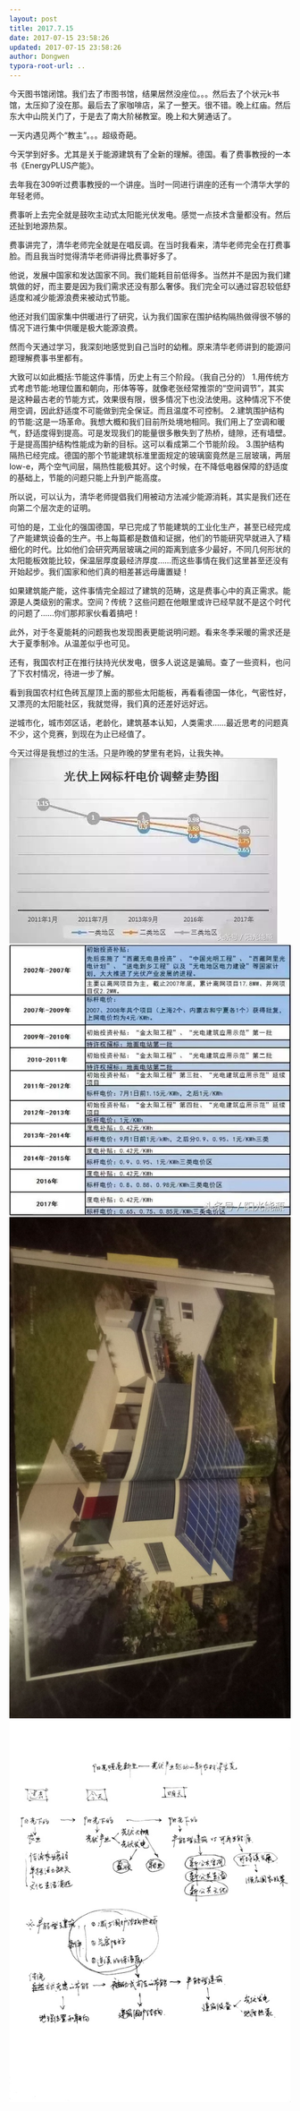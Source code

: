```yaml
---
layout: post
title: 2017.7.15
date: 2017-07-15 23:58:26
updated: 2017-07-15 23:58:26
author: Dongwen
typora-root-url: ..
---
```




今天图书馆闭馆。我们去了市图书馆，结果居然没座位。。。然后去了个状元k书馆，太压抑了没在那。最后去了家咖啡店，呆了一整天。很不错。晚上红庙。然后东大中山院关门了，于是去了南大阶梯教室。晚上和大舅通话了。

一天内遇见两个“教主”。。。超级奇葩。

今天学到好多。尤其是关于能源建筑有了全新的理解。德国。看了费事教授的一本书《EnergyPLUS产能》。

去年我在309听过费事教授的一个讲座。当时一同进行讲座的还有一个清华大学的年轻老师。

费事听上去完全就是鼓吹主动式太阳能光伏发电。感觉一点技术含量都没有。然后还扯到地源热泵。

费事讲完了，清华老师完全就是在唱反调。在当时我看来，清华老师完全在打费事脸。而且我当时觉得清华老师讲得比费事好多了。

他说，发展中国家和发达国家不同。我们能耗目前低得多。当然并不是因为我们建筑做的好，而主要是因为我们需求还没有那么奢侈。我们完全可以通过容忍较低舒适度和减少能源浪费来被动式节能。

他还对我们国家集中供暖进行了研究，认为我们国家在围护结构隔热做得很不够的情况下进行集中供暖是极大能源浪费。

然而今天通过学习，我深刻地感觉到自己当时的幼稚。原来清华老师讲到的能源问题理解费事书里都有。

大致可以如此概括:节能这件事情，历史上有三个阶段。（我自己分的）
1.用传统方式考虑节能:地理位置和朝向，形体等等，就像老张经常推崇的“空间调节”，其实是这种最古老的节能方式，效果很有限，很多情况下也没法使用。这种情况下不使用空调，因此舒适度不可能做到完全保证。而且温度不可控制。
2.建筑围护结构的节能:这是一场革命。我想大概和我们目前所处境地相同。我们用上了空调和暖气，舒适度得到提高。可是发现我们的能量很多散失到了热桥，缝隙，还有墙壁。于是提高围护结构性能成为新的目标。这可以看成第二个节能阶段。
3.围护结构隔热已经完成。德国的那个节能建筑标准里面规定的玻璃窗竟然是三层玻璃，两层low-e，两个空气间层，隔热性能极其好。这个时候，在不降低电器保障的舒适度的基础上，节能的问题只能上升到产能高度。

所以说，可以认为，清华老师提倡我们用被动方法减少能源消耗，其实是我们还在向第二个层次走的证明。

可怕的是，工业化的强国德国，早已完成了节能建筑的工业化生产，甚至已经完成了产能建筑设备的生产。书上每篇都是数值和证据，他们的节能研究早就进入了精细化的时代。比如他们会研究两层玻璃之间的距离到底多少最好，不同几何形状的太阳能板效能比较，保温层厚度最经济厚度……而这些事情在我们这里甚至还没有开始起步。我们国家和他们真的相差甚远毋庸置疑！

如果建筑能产能，这件事情完全超过了建筑的范畴，这是费事心中的真正需求。能源是人类级别的需求。空间？传统？这些问题在他眼里或许已经早就不是这个时代的问题了……你们那邦家伙看着搞吧！

此外，对于冬夏能耗的问题我也发现图表更能说明问题。看来冬季采暖的需求还是大于夏季制冷。从温差似乎也可见。

还有，我国农村正在推行扶持光伏发电，很多人说这是骗局。查了一些资料，也问了下农村情况，待进一步了解。

看到我国农村红色砖瓦屋顶上面的那些太阳能板，再看看德国一体化，气密性好，又漂亮的太阳能社区，我就觉得，我们真的还差好远好远。

逆城市化，城市郊区话，老龄化，建筑基本认知，人类需求……最近思考的问题真不少，这个竞赛，到现在为止已经值了。

今天过得是我想过的生活。只是昨晚的梦里有老妈，让我失神。    ![](/img/in-post/x44026353.jpg)
![](/img/in-post/x44026352.jpg)
![](/img/in-post/x44026350.jpg)
![](/img/in-post/x44026351.jpg)
